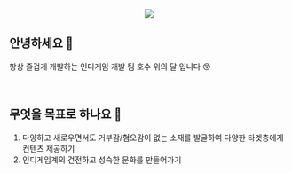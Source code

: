 <div align="center">
 <img src="https://capsule-render.vercel.app/api?type=waving&height=300&color=gradient&text=호수%20위의%20달&section=header&reversal=false&textBg=false&descAlign=50&descAlignY=58&desc=인디게임%20|%20플랫포머%20|%20소규모팀개발&descSize=12&fontAlignY=38" />
</div>

## 안녕하세요 👋
항상 즐겁게 개발하는 인디게임 개발 팀 호수 위의 달 입니다 😙

<br>

## 무엇을 목표로 하나요 🧐
1. 다양하고 새로우면서도 거부감/혐오감이 없는 소재를 발굴하여 다양한 타겟층에게 컨텐츠 제공하기
2. 인디게임계의 건전하고 성숙한 문화를 만들어가기

